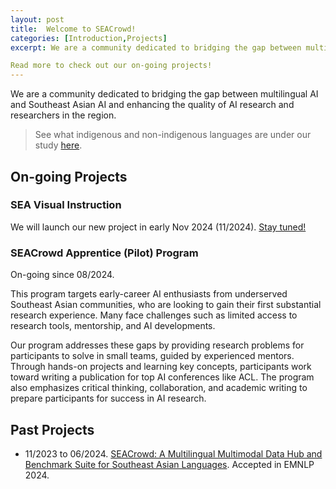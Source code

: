 ```yaml
---
layout: post
title:  Welcome to SEACrowd!
categories: [Introduction,Projects]
excerpt: We are a community dedicated to bridging the gap between multilingual AI and Southeast Asian AI and enhancing the quality of AI research and researchers in the region.

Read more to check out our on-going projects!
---
```


We are a community dedicated to bridging the gap between multilingual AI and Southeast Asian AI and enhancing the quality of AI research and researchers in the region.

> See what indigenous and non-indigenous languages are under our study [here](https://github.com/SEACrowd/seacrowd-datahub/blob/master/LANGUAGES.md).

## On-going Projects

### SEA Visual Instruction

We will launch our new project in early Nov 2024 (11/2024). [Stay tuned!](https://seacrowd.github.io/contact/)

### SEACrowd Apprentice (Pilot) Program

On-going since 08/2024.

This program targets early-career AI enthusiasts from underserved Southeast Asian communities, who are looking to gain their first substantial research experience. Many face challenges such as limited access to research tools, mentorship, and AI developments.

Our program addresses these gaps by providing research problems for participants to solve in small teams, guided by experienced mentors. Through hands-on projects and learning key concepts, participants work toward writing a publication for top AI conferences like ACL. The program also emphasizes critical thinking, collaboration, and academic writing to prepare participants for success in AI research.

## Past Projects

- 11/2023 to 06/2024. [SEACrowd: A Multilingual Multimodal Data Hub and Benchmark Suite for Southeast Asian Languages](https://arxiv.org/pdf/2406.10118). Accepted in EMNLP 2024.
